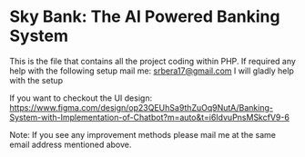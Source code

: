 # Sky Bank: The AI Powered Banking System
This is the file that contains all the project coding within PHP.
If required any help with the following setup mail me: srbera17@gmail.com
I will gladly help with the setup

If you want to checkout the UI design: https://www.figma.com/design/op23QEUhSa9thZuOq9NutA/Banking-System-with-Implementation-of-Chatbot?m=auto&t=i6IdvuPnsMSkcfV9-6

Note: If you see any improvement methods please mail me at the same email address mentioned above.
